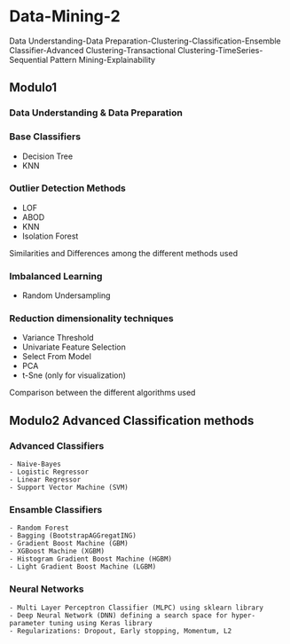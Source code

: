 # Data-Mining-2
Data Understanding-Data Preparation-Clustering-Classification-Ensemble Classifier-Advanced Clustering-Transactional Clustering-TimeSeries-Sequential Pattern Mining-Explainability

## Modulo1 

### Data Understanding & Data Preparation

### Base Classifiers
  - Decision Tree
  - KNN
    
### Outlier Detection Methods
  - LOF
  - ABOD
  - KNN
  - Isolation Forest
    
   Similarities and Differences among the different methods used
     
### Imbalanced Learning     
  - Random Undersampling 
    
### Reduction dimensionality techniques
  - Variance Threshold
  - Univariate Feature Selection
  - Select From Model
  - PCA
  - t-Sne (only for visualization)

  Comparison between the different algorithms used
  
## Modulo2 Advanced Classification methods

### Advanced Classifiers
    - Naive-Bayes
    - Logistic Regressor
    - Linear Regressor
    - Support Vector Machine (SVM)
    
### Ensamble Classifiers
    - Random Forest
    - Bagging (BootstrapAGGregatING)
    - Gradient Boost Machine (GBM)
    - XGBoost Machine (XGBM)
    - Histogram Gradient Boost Machine (HGBM)
    - Light Gradient Boost Machine (LGBM)
 
### Neural Networks
    - Multi Layer Perceptron Classifier (MLPC) using sklearn library
    - Deep Neural Network (DNN) defining a search space for hyper-parameter tuning using Keras library
    - Regularizations: Dropout, Early stopping, Momentum, L2
  
  
  
  
  
  
  
  
  
  
  
  
  
  
  
  
  
  
  
  
  
  
  
  
